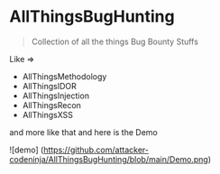 # AllThingsBugHunting

> Collection of all  the things Bug Bounty Stuffs

Like =>

* AllThingsMethodology
* AllThingsIDOR
* AllThingsInjection
* AllThingsRecon
* AllThingsXSS


and more like that and here is the Demo

![demo] (https://github.com/attacker-codeninja/AllThingsBugHunting/blob/main/Demo.png)
